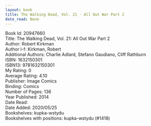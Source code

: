 ```yaml
---
layout: book
title: The Walking Dead, Vol. 21 - All Out War Part 2
date_read: None
---
```


Book Id: 20947660<br />
Title: The Walking Dead, Vol. 21: All Out War Part 2<br />
Author: Robert Kirkman<br />
Author l-f: Kirkman, Robert<br />
Additional Authors: Charlie Adlard, Stefano Gaudiano, Cliff Rathburn<br />
ISBN: 1632150301<br />
ISBN13: 9781632150301<br />
My Rating: 0<br />
Average Rating: 4.10<br />
Publisher: Image Comics<br />
Binding: Comics<br />
Number of Pages: 136<br />
Year Published: 2014<br />
Date Read: <br />
Date Added: 2020/05/25<br />
Bookshelves: kupka-wstydu<br />
Bookshelves with positions: kupka-wstydu (#1418)<br />

